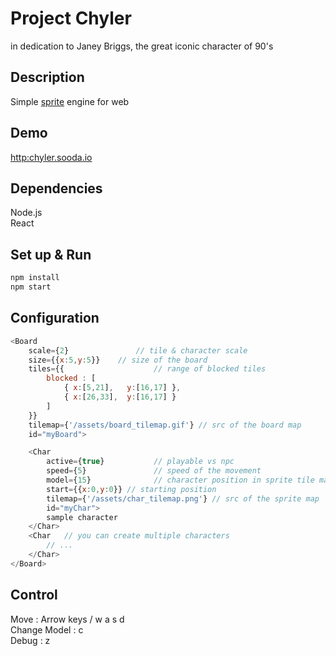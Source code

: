 # Project Chyler

in dedication to Janey Briggs, the great iconic character of 90's

## Description
Simple [sprite](https://en.wikipedia.org/wiki/Sprite_(computer_graphics)) engine for web

## Demo
[http:chyler.sooda.io](http:chyler.sooda.io)

## Dependencies
Node.js<br />
React

## Set up & Run
```bash
npm install
npm start
```

## Configuration
```js
<Board 
	scale={2} 				// tile & character scale 
 	size={{x:5,y:5}} 	// size of the board
	tiles={{ 					// range of blocked tiles
		blocked : [
			{ x:[5,21],   y:[16,17] },
			{ x:[26,33],  y:[16,17] }
		]
	}}
 	tilemap={'/assets/board_tilemap.gif'} // src of the board map
 	id="myBoard">

	<Char
		active={true}			// playable vs npc
		speed={5} 				// speed of the movement
		model={15} 				// character position in sprite tile map
		start={{x:0,y:0}} // starting position
		tilemap={'/assets/char_tilemap.png'} // src of the sprite map
		id="myChar">
		sample character
	</Char>
	<Char 	// you can create multiple characters
		// ...
	</Char>
</Board>
```

## Control
Move : Arrow keys / w a s d<br />
Change Model : c<br />
Debug : z<br />